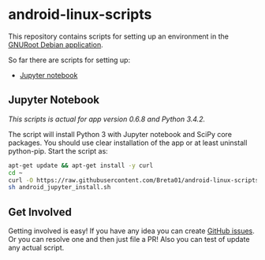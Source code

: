 # android-linux-scripts
This repository contains scripts for setting up an environment in the [GNURoot Debian application](https://play.google.com/store/apps/details?id=com.gnuroot.debian).

So far there are scripts for setting up:

 - [Jupyter notebook](https://github.com/Breta01/android-linux-scripts#jupyter-notebook)

## Jupyter Notebook
*This scripts is actual for app version 0.6.8 and Python 3.4.2.*

The script will install Python 3 with Jupyter notebook and SciPy core packages.
You should use clear installation of the app or at least uninstall python-pip. Start the script as:
```bash
apt-get update && apt-get install -y curl
cd ~
curl -O https://raw.githubusercontent.com/Breta01/android-linux-scripts/master/android_jupyter_install.sh
sh android_jupyter_install.sh
```

## Get Involved
Getting involved is easy! If you have any idea you can create [GitHub issues](https://github.com/Breta01/android-linux-scripts/issues). Or you can resolve one and then just file a PR! Also you can test of update any actual script.
